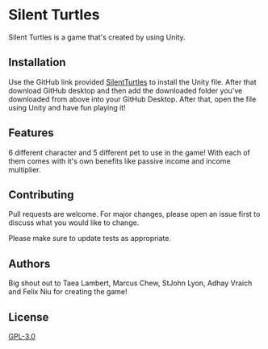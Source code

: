 # Silent Turtles

Silent Turtles is a game that's created by using Unity.

## Installation

Use the GitHub link provided [SilentTurtles](https://github.com/Ysv0260/Silent_Turtles) to install the Unity file. After that download GitHub desktop and then add the downloaded folder you've downloaded from above into your GitHub Desktop. After that, open the file using Unity and have fun playing it!

## Features
6 different character and 5 different pet to use in the game! With each of them comes with it's own benefits like passive income and income multiplier.

## Contributing
Pull requests are welcome. For major changes, please open an issue first to discuss what you would like to change.

Please make sure to update tests as appropriate.

## Authors
Big shout out to Taea Lambert, Marcus Chew, StJohn Lyon, Adhay Vraich and Felix Niu for creating the game!

## License
[GPL-3.0](https://choosealicense.com/licenses/gpl-3.0/)
